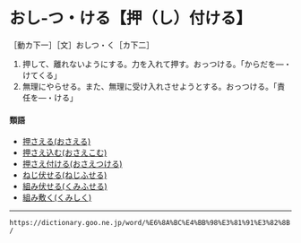 # おし‐つ・ける【押（し）付ける】

［動カ下一］［文］おしつ・く［カ下二］

1. 押して、離れないようにする。力を入れて押す。おっつける。「からだを―・けてくる」
2. 無理にやらせる。また、無理に受け入れさせようとする。おっつける。「責任を―・ける」
    

#### 類語

-   [押さえる(おさえる)](https://dictionary.goo.ne.jp/word/%E6%8A%BC%E3%81%88%E3%82%8B/#jn-30734)
-   [押さえ込む(おさえこむ)](https://dictionary.goo.ne.jp/word/%E6%8A%BC%E3%81%88%E8%BE%BC%E3%82%80/#jn-30728)
-   [押さえ付ける(おさえつける)](https://dictionary.goo.ne.jp/word/%E6%8A%BC%E3%81%88%E4%BB%98%E3%81%91%E3%82%8B/#jn-30730)
-   [ねじ伏せる(ねじふせる)](https://dictionary.goo.ne.jp/word/%E6%8D%A9%E3%81%98%E4%BC%8F%E3%81%9B%E3%82%8B/#jn-170035)
-   [組み伏せる(くみふせる)](https://dictionary.goo.ne.jp/word/%E7%B5%84%E4%BC%8F%E3%81%9B%E3%82%8B/#jn-63046)
-   [組み敷く(くみしく)](https://dictionary.goo.ne.jp/word/%E7%B5%84%E6%95%B7%E3%81%8F/#jn-63005)

---
`https://dictionary.goo.ne.jp/word/%E6%8A%BC%E4%BB%98%E3%81%91%E3%82%8B/`